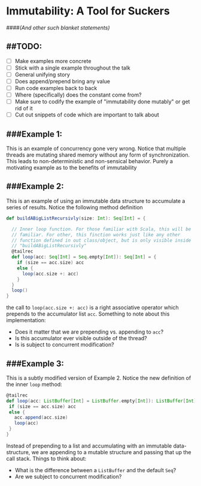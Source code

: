 Immutability: A Tool for Suckers
================================
####*(And other such blanket statements)*


##TODO:
-------
 - [ ] Make examples more concrete
 - [ ] Stick with a single example throughout the talk
 - [ ] General unifying story
 - [ ] Does append/prepend bring any value
 - [ ] Run code examples back to back
 - [ ] Where (specifically) does the constant come from?
 - [ ] Make sure to codify the example of "immutability done mutably" or get rid of it
 - [ ] Cut out snippets of code which are important to talk about

###Example 1:
------------------------------------------
This is an example of concurrency gone very wrong. Notice that multiple threads are mutating shared memory without any form of synchronization. This leads to non-deterministic and non-sensical behavior. Purely a motivating example as to the benefits of immutability


###Example 2:
-----------------------------------------
This is an example of using an immutable data structure to accumulate a series of results. Notice the following method definition
```scala
def buildABigListRecursivly(size: Int): Seq[Int] = {

  // Inner loop function. For those familiar with Scala, this will be
  // familiar. For other, this finction works just like any other
  // function defined in out class/object, but is only visible inside
  // "buildABigListRecursivly"
  @tailrec
  def loop(acc: Seq[Int] = Seq.empty[Int]): Seq[Int] = {
    if (size == acc.size) acc
    else {
      loop(acc.size +: acc)
    }
  }
  loop()
}
```
the call to `loop(acc.size +: acc)` is a right associative operator which prepends to the accumulator list `acc`. Something to note about this implementation:
 - Does it matter that we are prepending vs. appending to `acc`?
 - Is this accumulator ever visible outside of the thread?
 - Is is subject to concurrent modification?



###Example 3:
-----------------------------------------
This is a subtly modified version of Example 2. Notice the new definition of the inner `loop` method:
```scala
@tailrec
def loop(acc: ListBuffer[Int] = ListBuffer.empty[Int]): ListBuffer[Int] = {
 if (size == acc.size) acc
 else {
   acc.append(acc.size)
   loop(acc)
 }
}
```
Instead of prepending to a list and accumulating with an immutable data-structure, we are appending to a mutable structure and passing that up the call stack. Things to think about:
 - What is the difference between a `ListBuffer` and the default `Seq`?
 - Are we subject to concurrent modification?
